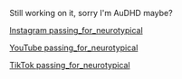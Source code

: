 Still working on it, sorry I'm AuDHD maybe?

[Instagram passing_for_neurotypical](https://www.instagram.com/passing_for_neurotypical)

[YouTube passing_for_neurotypical](https://www.youtube.com/@passing_for_neurotypical)

[TikTok passing_for_neurotypical](https://www.tiktok.com/search?q=passing_for_neurotypical&t=1704400769763)


